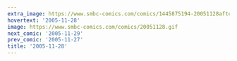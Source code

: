 ```yaml
---
extra_image: https://www.smbc-comics.com/comics/1445875194-20051128after.png
hovertext: '2005-11-28'
image: https://www.smbc-comics.com/comics/20051128.gif
next_comic: '2005-11-29'
prev_comic: '2005-11-27'
title: '2005-11-28'
---
```


